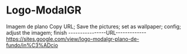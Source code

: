# Logo-ModalGR
Imagem de plano
Copy URL;
Save the pictures;
set as wallpaper;
config;
adjust the imagem;
finish
----------------URL-------------
https://sites.google.com/view/logo-modalgr-plano-de-fundo/in%C3%ADcio
